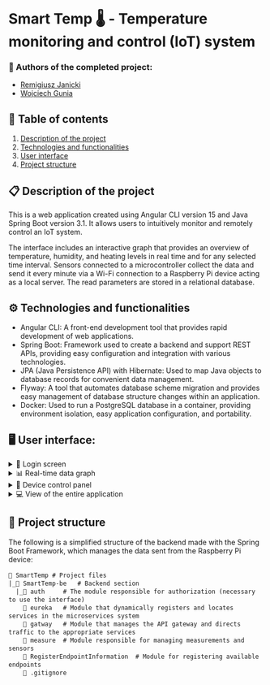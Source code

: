 # Smart Temp 🌡️ - Temperature monitoring and control (IoT) system

### 👥 Authors of the completed project:
* [Remigiusz Janicki](https://github.com/TheRemekk) 
* [Wojciech Gunia](https://github.com/wojciechgunia)

## 📖 Table of contents

1. [Description of the project](#l1)
2. [Technologies and functionalities](#l2)
3. [User interface](#l3)
4. [Project structure](#l4)

<a id="l1"></a>
## 📋 Description of the project
This is a web application created using Angular CLI version 15 and Java Spring Boot version 3.1.
It allows users to intuitively monitor and remotely control an IoT system.

The interface includes an interactive graph that provides an overview of temperature, humidity, and heating levels in 
real time and for any selected time interval. Sensors connected to a microcontroller collect the data and send it every minute
via a Wi-Fi connection to a Raspberry Pi device acting as a local server. The read parameters are stored in a relational database.

<a id="l2"></a>

## ⚙️ Technologies and functionalities
* Angular CLI: A front-end development tool that provides rapid development of web applications.
* Spring Boot: Framework used to create a backend and support REST APIs, providing easy configuration and integration with various technologies.
* JPA (Java Persistence API) with Hibernate: Used to map Java objects to database records for convenient data management.
* Flyway: A tool that automates database scheme migration and provides easy management of database structure changes within an application.
* Docker: Used to run a PostgreSQL database in a container, providing environment isolation, easy application configuration, and portability.

<a id="l3"></a>
## 🖥️ User interface:

<details>
  <summary>🔐 Login screen </summary>
  <img src="SmartTemp-fe/images/logowanie.png" alt="Login screen"/>
</details>

<details>
  <summary>📊 Real-time data graph </summary>
  <img src="SmartTemp-fe/images/wykres.png" alt="Real-time data graph"/>
</details>

<details>
  <summary>🔧 Device control panel </summary>
  <img src="SmartTemp-fe/images/panel.png" alt="Device control panel"/>
</details>

<details>
  <summary>💻 View of the entire application </summary>
  <img src="SmartTemp-fe/images/full_view.png" alt="View of the entire application"/>
</details>

<a id="l4"></a>
## 🧩 Project structure

The following is a simplified structure of the backend made with the Spring Boot Framework, which manages the data sent from the Raspberry Pi device:

```text
📂 SmartTemp # Project files
|_📂 SmartTemp-be   # Backend section
  |_📂 auth     # The module responsible for authorization (necessary to use the interface)
    📂 eureka   # Module that dynamically registers and locates services in the microservices system
    📂 gatway   # Module that manages the API gateway and directs traffic to the appropriate services
    📁 measure  # Module responsible for managing measurements and sensors
    📁 RegisterEndpointInformation  # Module for registering available endpoints
    📄 .gitignore
```
